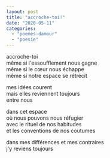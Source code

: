 ```yaml
---
layout: post
title: "accroche-toi!"
date: "2020-05-11"
categories: 
  - "poemes-damour"
  - "poesie"
---
```


accroche-toi  
même si l'essoufflement nous gagne  
même si le cœur nous échappe  
même si notre espace se rétrécit

mes idées courent  
mais elles reviennent toujours  
entre nous

dans cet espace  
où nous pouvons nous réfugier  
avec le rituel de nos habitudes  
et les conventions de nos coutumes

dans mes différences et mes contraires  
j'y reviens toujours
